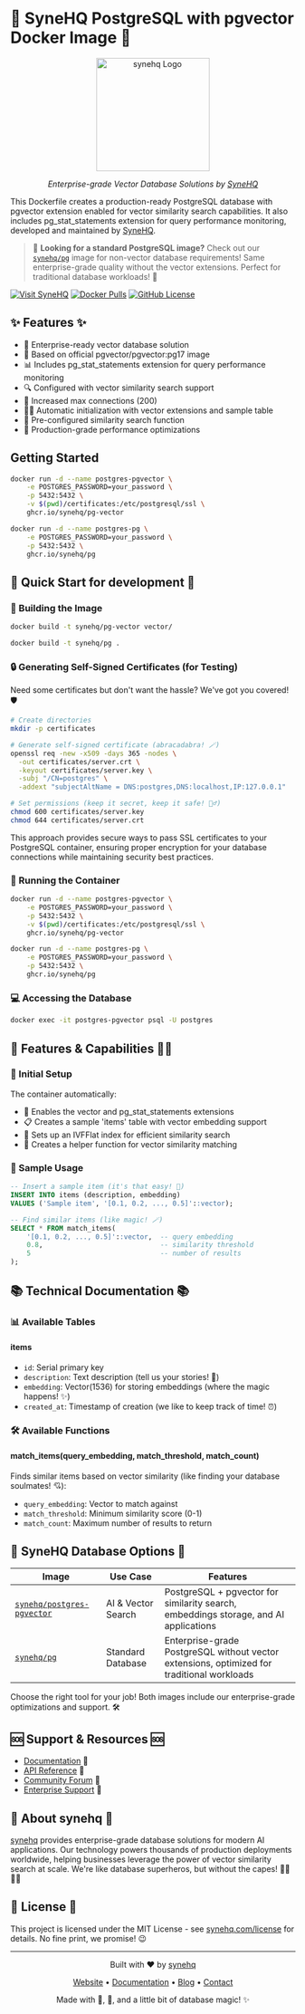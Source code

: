 # 🚀 SyneHQ PostgreSQL with pgvector Docker Image 🚀

<div align="center">
  <a href="https://synehq.com">
    <img src="https://framerusercontent.com/images/DpVtRdL2gGDwSRNF4GSIdB6Ajkg.svg?scale-down-to=512" alt="synehq Logo" width="200"/>
  </a>
  <p><em>Enterprise-grade Vector Database Solutions by <a href="https://synehq.com">SyneHQ</a></em></p>
</div>

This Dockerfile creates a production-ready PostgreSQL database with pgvector extension enabled for vector similarity search capabilities. It also includes pg_stat_statements extension for query performance monitoring, developed and maintained by [SyneHQ](https://synehq.com).

> 📢 **Looking for a standard PostgreSQL image?** Check out our [`synehq/pg`](https://hub.docker.com/r/synehq/pg) image for non-vector database requirements! Same enterprise-grade quality without the vector extensions. Perfect for traditional database workloads! 🐘

[![Visit SyneHQ](https://img.shields.io/badge/visit-synehq.com-blue)](https://synehq.com)
[![Docker Pulls](https://img.shields.io/docker/pulls/synehq/postgres-pgvector)](https://hub.docker.com/r/synehq/postgres-pgvector)
[![GitHub License](https://img.shields.io/badge/license-MIT-blue.svg)](https://synehq.com/license)

## ✨ Features ✨

- 🏢 Enterprise-ready vector database solution
- 🐘 Based on official pgvector/pgvector:pg17 image
- 📊 Includes pg_stat_statements extension for query performance monitoring
- 🔍 Configured with vector similarity search support
- 🔌 Increased max connections (200)
- 🧙‍♂️ Automatic initialization with vector extensions and sample table
- 🔮 Pre-configured similarity search function
- 🚄 Production-grade performance optimizations

## Getting Started

```bash
docker run -d --name postgres-pgvector \
    -e POSTGRES_PASSWORD=your_password \
    -p 5432:5432 \
    -v $(pwd)/certificates:/etc/postgresql/ssl \
    ghcr.io/synehq/pg-vector
```

```bash
docker run -d --name postgres-pg \
    -e POSTGRES_PASSWORD=your_password \
    -p 5432:5432 \
    ghcr.io/synehq/pg
```

## 🎯 Quick Start for development 🎯

### 🔨 Building the Image
```bash
docker build -t synehq/pg-vector vector/
```

```bash
docker build -t synehq/pg .
```

### 🔒 Generating Self-Signed Certificates (for Testing)

Need some certificates but don't want the hassle? We've got you covered! 🛡️

```bash
# Create directories
mkdir -p certificates

# Generate self-signed certificate (abracadabra! 🪄)
openssl req -new -x509 -days 365 -nodes \
  -out certificates/server.crt \
  -keyout certificates/server.key \
  -subj "/CN=postgres" \
  -addext "subjectAltName = DNS:postgres,DNS:localhost,IP:127.0.0.1"

# Set permissions (keep it secret, keep it safe! 🧙‍♂️)
chmod 600 certificates/server.key
chmod 644 certificates/server.crt
```

This approach provides secure ways to pass SSL certificates to your PostgreSQL container, ensuring proper encryption for your database connections while maintaining security best practices.

### 🚢 Running the Container

```bash
docker run -d --name postgres-pgvector \
    -e POSTGRES_PASSWORD=your_password \
    -p 5432:5432 \
    -v $(pwd)/certificates:/etc/postgresql/ssl \
    ghcr.io/synehq/pg-vector
```

```bash
docker run -d --name postgres-pg \
    -e POSTGRES_PASSWORD=your_password \
    -p 5432:5432 \
    ghcr.io/synehq/pg
```

### 💻 Accessing the Database

```bash
docker exec -it postgres-pgvector psql -U postgres
```

## 🦸 Features & Capabilities 🦸‍♀️

### 🔧 Initial Setup

The container automatically:
- 🔌 Enables the vector and pg_stat_statements extensions
- 📋 Creates a sample 'items' table with vector embedding support
- 🚀 Sets up an IVFFlat index for efficient similarity search
- 🧪 Creates a helper function for vector similarity matching

### 🧩 Sample Usage

```sql
-- Insert a sample item (it's that easy! 🎉)
INSERT INTO items (description, embedding) 
VALUES ('Sample item', '[0.1, 0.2, ..., 0.5]'::vector);

-- Find similar items (like magic! 🪄)
SELECT * FROM match_items(
    '[0.1, 0.2, ..., 0.5]'::vector,  -- query embedding
    0.8,                             -- similarity threshold
    5                                -- number of results
);
```

## 📚 Technical Documentation 📚

### 📊 Available Tables

#### items
- `id`: Serial primary key
- `description`: Text description (tell us your stories! 📝)
- `embedding`: Vector(1536) for storing embeddings (where the magic happens! ✨)
- `created_at`: Timestamp of creation (we like to keep track of time! ⏰)

### 🛠️ Available Functions

#### match_items(query_embedding, match_threshold, match_count)
Finds similar items based on vector similarity (like finding your database soulmates! 💘):
- `query_embedding`: Vector to match against
- `match_threshold`: Minimum similarity score (0-1)
- `match_count`: Maximum number of results to return

## 🧠 SyneHQ Database Options 🧠

| Image | Use Case | Features |
|-------|----------|----------|
| [`synehq/postgres-pgvector`](https://hub.docker.com/r/synehq/postgres-pgvector) | AI & Vector Search | PostgreSQL + pgvector for similarity search, embeddings storage, and AI applications |
| [`synehq/pg`](https://hub.docker.com/r/synehq/pg) | Standard Database | Enterprise-grade PostgreSQL without vector extensions, optimized for traditional workloads |

Choose the right tool for your job! Both images include our enterprise-grade optimizations and support. 🛠️

## 🆘 Support & Resources 🆘

- [Documentation](https://synehq.com/docs) 📖
- [API Reference](https://synehq.com/api) 🔌
- [Community Forum](https://synehq.com/community) 👥
- [Enterprise Support](https://synehq.com/enterprise) 🏢

## 🏢 About synehq 🏢

[synehq](https://synehq.com) provides enterprise-grade database solutions for modern AI applications. Our technology powers thousands of production deployments worldwide, helping businesses leverage the power of vector similarity search at scale. We're like database superheros, but without the capes! 🦸‍♂️🦸‍♀️

## 📜 License 📜

This project is licensed under the MIT License - see [synehq.com/license](https://synehq.com/license) for details. No fine print, we promise! 😉

---
<div align="center">
  <p>Built with ❤️ by <a href="https://synehq.com">synehq</a></p>
  <p>
    <a href="https://synehq.com">Website</a> •
    <a href="https://synehq.com/docs">Documentation</a> •
    <a href="https://synehq.com/blog">Blog</a> •
    <a href="https://synehq.com/contact">Contact</a>
  </p>
  <p>Made with 🍕, 🍦, and a little bit of database magic! ✨</p>
</div>